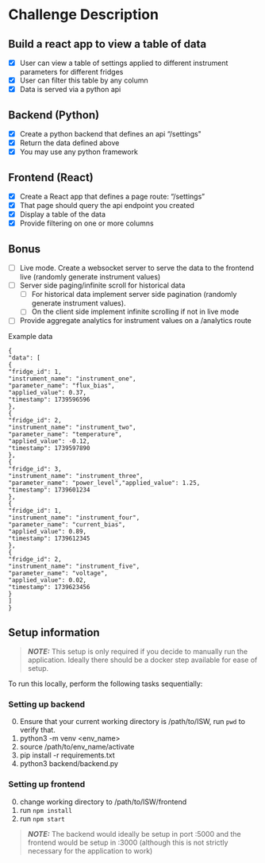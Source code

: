 # Challenge Description

## Build a react app to view a table of data

- [x] User can view a table of settings applied to different instrument parameters for different fridges
- [x] User can filter this table by any column
- [x] Data is served via a python api

## Backend (Python)

- [x] Create a python backend that defines an api “/settings"
- [x] Return the data defined above
- [x] You may use any python framework

## Frontend (React)

- [x] Create a React app that defines a page route: “/settings”
- [x] That page should query the api endpoint you created
- [x] Display a table of the data
- [x] Provide filtering on one or more columns

## Bonus

- [ ] Live mode. Create a websocket server to serve the data to the frontend live (randomly generate instrument values)
- [ ] Server side paging/infinite scroll for historical data
  - [ ] For historical data implement server side pagination (randomly generate instrument values).
  - [ ] On the client side implement infinite scrolling if not in live mode
- [ ] Provide aggregate analytics for instrument values on a /analytics route

Example data

```
{
"data": [
{
"fridge_id": 1,
"instrument_name": "instrument_one",
"parameter_name": "flux_bias",
"applied_value": 0.37,
"timestamp": 1739596596
},
{
"fridge_id": 2,
"instrument_name": "instrument_two",
"parameter_name": "temperature",
"applied_value": -0.12,
"timestamp": 1739597890
},
{
"fridge_id": 3,
"instrument_name": "instrument_three",
"parameter_name": "power_level","applied_value": 1.25,
"timestamp": 1739601234
},
{
"fridge_id": 1,
"instrument_name": "instrument_four",
"parameter_name": "current_bias",
"applied_value": 0.89,
"timestamp": 1739612345
},
{
"fridge_id": 2,
"instrument_name": "instrument_five",
"parameter_name": "voltage",
"applied_value": 0.02,
"timestamp": 1739623456
}
]
}
```

## Setup information

> **_NOTE:_** This setup is only required if you decide to manually run the application. Ideally there should be a docker step available for ease of setup.

To run this locally, perform the following tasks sequentially:

### Setting up backend

0. Ensure that your current working directory is /path/to/ISW, run `pwd` to verify that.
1. python3 -m venv <env_name>
2. source /path/to/env_name/activate
3. pip install -r requirements.txt
4. python3 backend/backend.py

### Setting up frontend

0. change working directory to /path/to/ISW/frontend
1. run `npm install`
2. run `npm start`

> **_NOTE:_** The backend would ideally be setup in port :5000 and the frontend would be setup in :3000 (although this is not strictly necessary for the application to work)
